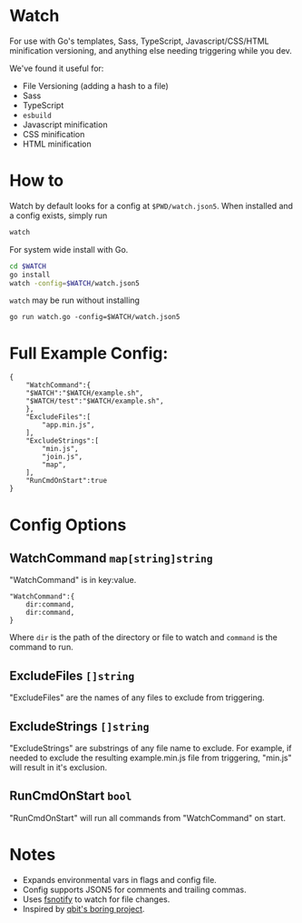 # Watch
For use with Go's templates, Sass, TypeScript, Javascript/CSS/HTML minification
versioning, and anything else needing triggering while you dev.

We've found it useful for:

- File Versioning (adding a hash to a file)
- Sass
- TypeScript
- `esbuild`
- Javascript minification
- CSS minification
- HTML minification


# How to
Watch by default looks for a config at `$PWD/watch.json5`.  When installed and a
config exists, simply run

```sh
watch
```

For system wide install with Go.  
```sh
cd $WATCH
go install
watch -config=$WATCH/watch.json5
```

`watch` may be run without installing
```
go run watch.go -config=$WATCH/watch.json5
```


# Full Example Config:
```json5
{
	"WatchCommand":{
	"$WATCH":"$WATCH/example.sh",
	"$WATCH/test":"$WATCH/example.sh",
	},
	"ExcludeFiles":[
		"app.min.js",
	],
	"ExcludeStrings":[
		"min.js",
		"join.js",
		"map",
	],
	"RunCmdOnStart":true
}
```

# Config Options
## WatchCommand `map[string]string`
"WatchCommand" is in key:value.  

```json5
"WatchCommand":{
	dir:command,
	dir:command,
}
```

Where `dir` is the path of the directory or file to watch and `command` is the
command to run. 

## ExcludeFiles `[]string`
"ExcludeFiles" are the names of any files to exclude from triggering.  

## ExcludeStrings `[]string`
"ExcludeStrings" are substrings of any file name to exclude.  For example, if
needed to exclude the resulting example.min.js file from triggering, "min.js"
will result in it's exclusion.  

## RunCmdOnStart `bool`
"RunCmdOnStart" will run all commands from "WatchCommand" on start. 




# Notes
- Expands environmental vars in flags and config file.  
- Config supports JSON5 for comments and trailing commas.  
- Uses [fsnotify](https://github.com/fsnotify/fsnotify) to watch for file
  changes.  
- Inspired by [qbit's boring project](https://github.com/qbit/boring).  
